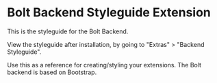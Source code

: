 Bolt Backend Styleguide Extension
=================================

This is the styleguide for the Bolt Backend.

View the styleguide after installation, by going to "Extras" > "Backend Styleguide".

Use this as a reference for creating/styling your extensions. The Bolt backend is based on Bootstrap.

